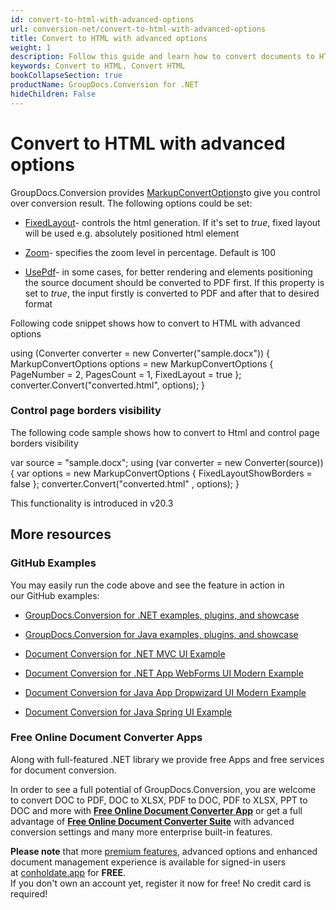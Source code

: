 ```yaml
---
id: convert-to-html-with-advanced-options
url: conversion-net/convert-to-html-with-advanced-options
title: Convert to HTML with advanced options
weight: 1
description: Follow this guide and learn how to convert documents to HTML format with fixed layout, zoom and other customizations using GroupDocs.Conversion for .NET.
keywords: Convert to HTML, Convert HTML
bookCollapseSection: true
productName: GroupDocs.Conversion for .NET
hideChildren: False
---
```


# Convert to HTML with advanced options

GroupDocs.Conversion provides [MarkupConvertOptions](https://apireference.groupdocs.com/net/conversion/groupdocs.conversion.options.convert/markupconvertoptions)to give you control over conversion result. The following options could be set:

*   [FixedLayout](https://apireference.groupdocs.com/net/conversion/groupdocs.conversion.options.convert/markupconvertoptions/properties/fixedlayout)\- controls the html generation. If it's set to *true*, fixed layout will be used e.g. absolutely positioned html element
*   [Zoom](https://apireference.groupdocs.com/net/conversion/groupdocs.conversion.options.convert/markupconvertoptions/properties/zoom)\- specifies the zoom level in percentage. Default is 100  
    
*   [UsePdf](https://apireference.groupdocs.com/net/conversion/groupdocs.conversion.options.convert/markupconvertoptions/properties/usepdf)\- in some cases, for better rendering and elements positioning the source document should be converted to PDF first. If this property is set to *true*, the input firstly is converted to PDF and after that to desired format

Following code snippet shows how to convert to HTML with advanced options

using (Converter converter = new Converter("sample.docx"))
{
    MarkupConvertOptions options = new MarkupConvertOptions
    {
        PageNumber = 2,
        PagesCount = 1,
        FixedLayout = true
    };
    converter.Convert("converted.html", options);
}

### Control page borders visibility

The following code sample shows how to convert to Html and control page borders visibility

var source = "sample.docx";
using (var converter = new Converter(source))
{
    var options = new MarkupConvertOptions
    {
        FixedLayoutShowBorders = false
    };
    converter.Convert("converted.html" , options);
}

This functionality is introduced in v20.3

## More resources

### GitHub Examples

You may easily run the code above and see the feature in action in our GitHub examples:

*   [GroupDocs.Conversion for .NET examples, plugins, and showcase](https://github.com/groupdocs-conversion/GroupDocs.Conversion-for-.NET)
    
*   [GroupDocs.Conversion for Java examples, plugins, and showcase](https://github.com/groupdocs-conversion/GroupDocs.Conversion-for-Java)
    
*   [Document Conversion for .NET MVC UI Example](https://github.com/groupdocs-conversion/GroupDocs.Conversion-for-.NET-MVC) 
    
*   [Document Conversion for .NET App WebForms UI Modern Example](https://github.com/groupdocs-conversion/GroupDocs.Conversion-for-.NET-WebForms)
    
*   [Document Conversion for Java App Dropwizard UI Modern Example](https://github.com/groupdocs-conversion/GroupDocs.Conversion-for-Java-Dropwizard)
    
*   [Document Conversion for Java Spring UI Example](https://github.com/groupdocs-conversion/GroupDocs.Conversion-for-Java-Spring)
    

### Free Online Document Converter Apps

Along with full-featured .NET library we provide free Apps and free services for document conversion.

In order to see a full potential of GroupDocs.Conversion, you are welcome to convert DOC to PDF, DOC to XLSX, PDF to DOC, PDF to XLSX, PPT to DOC and more with **[Free Online Document Converter App](https://products.groupdocs.app/conversion)** or get a full advantage of **[Free Online Document Converter Suite](https://conholdate.app/features/document-converter-online)** with advanced conversion settings and many more enterprise built-in features.

**Please note** that more [premium features](https://conholdate.app/features), advanced options and enhanced document management experience is available for signed-in users at [conholdate.app](https://conholdate.app/) for **FREE**.  
If you don't own an account yet, register it now for free! No credit card is required!

